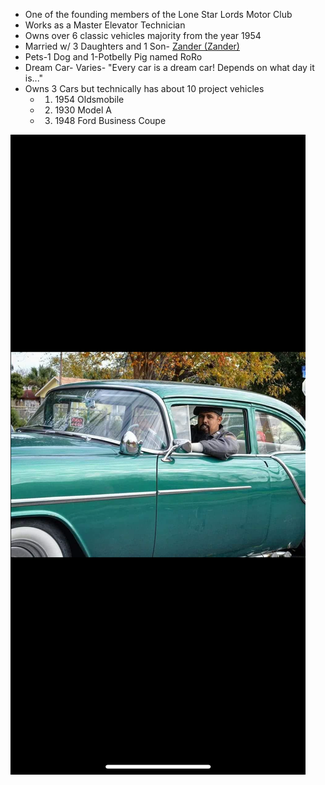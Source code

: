 * One of the founding members of the Lone Star Lords Motor Club
* Works as a Master Elevator Technician
* Owns over 6 classic vehicles majority from the year 1954
* Married w/ 3 Daughters and 1 Son- [Zander (Zander)](Zander%20(Zander).md)
* Pets-1 Dog and 1-Potbelly Pig named RoRo
* Dream Car- Varies- "Every car is a dream car! Depends on what day it is..."
* Owns 3 Cars but technically has about 10 project vehicles 
	* 1. 1954 Oldsmobile
	* 2. 1930 Model A
	* 3. 1948 Ford Business Coupe

![jefeprofile](../assets/jefeprofile.png)